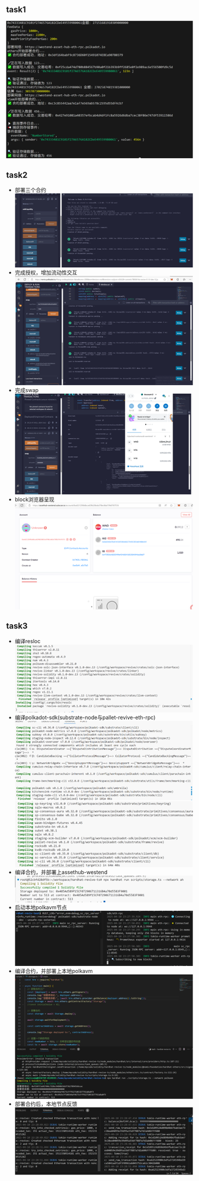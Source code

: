 ## task1
![task1](./snapshot/homework4-1-1.PNG)

## task2
* 部署三个合约
![task2](./snapshot/homework4-2-1.PNG)
* 完成授权，增加流动性交互
![task2](./snapshot/homework4-2-2.PNG)
* 完成swap
![task2](./snapshot/homework4-2-3.PNG)
* block浏览器呈现
![task2](./snapshot/homework4-2-4.PNG)
## task3
* 编译resloc
![task3](./snapshot/homework4-3-1.PNG)
* 编译polkadot-sdk(substrate-node与pallet-revive-eth-rpc)
![task3](./snapshot/homework4-3-2.PNG)
![task3](./snapshot/homework4-3-3.PNG)
* 编译合约，并部署上assethub-westend
![task3](./snapshot/homework4-3-4.PNG)
* 启动本地polkavm节点
![task3](./snapshot/homework4-3-6.PNG)
* 编译合约，并部署上本地polkavm
![task3](./snapshot/homework4-3-5.PNG)
* 部署合约后，本地节点反馈
![task3](./snapshot/homework4-3-7.PNG)




